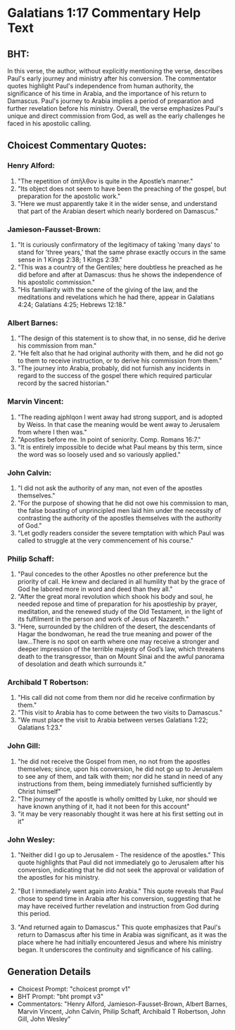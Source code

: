 # Galatians 1:17 Commentary Help Text

## BHT:
In this verse, the author, without explicitly mentioning the verse, describes Paul's early journey and ministry after his conversion. The commentator quotes highlight Paul's independence from human authority, the significance of his time in Arabia, and the importance of his return to Damascus. Paul's journey to Arabia implies a period of preparation and further revelation before his ministry. Overall, the verse emphasizes Paul's unique and direct commission from God, as well as the early challenges he faced in his apostolic calling.

## Choicest Commentary Quotes:
### Henry Alford:
1. "The repetition of ἀπῆλθον is quite in the Apostle’s manner." 
2. "Its object does not seem to have been the preaching of the gospel, but preparation for the apostolic work."
3. "Here we must apparently take it in the wider sense, and understand that part of the Arabian desert which nearly bordered on Damascus."

### Jamieson-Fausset-Brown:
1. "It is curiously confirmatory of the legitimacy of taking 'many days' to stand for 'three years,' that the same phrase exactly occurs in the same sense in 1 Kings 2:38; 1 Kings 2:39."
2. "This was a country of the Gentiles; here doubtless he preached as he did before and after at Damascus: thus he shows the independence of his apostolic commission."
3. "His familiarity with the scene of the giving of the law, and the meditations and revelations which he had there, appear in Galatians 4:24; Galatians 4:25; Hebrews 12:18."

### Albert Barnes:
1. "The design of this statement is to show that, in no sense, did he derive his commission from man."
2. "He felt also that he had original authority with them, and he did not go to them to receive instruction, or to derive his commission from them."
3. "The journey into Arabia, probably, did not furnish any incidents in regard to the success of the gospel there which required particular record by the sacred historian."

### Marvin Vincent:
1. "The reading ajphlqon I went away had strong support, and is adopted by Weiss. In that case the meaning would be went away to Jerusalem from where I then was."
2. "Apostles before me. In point of seniority. Comp. Romans 16:7."
3. "It is entirely impossible to decide what Paul means by this term, since the word was so loosely used and so variously applied."

### John Calvin:
1. "I did not ask the authority of any man, not even of the apostles themselves."
2. "For the purpose of showing that he did not owe his commission to man, the false boasting of unprincipled men laid him under the necessity of contrasting the authority of the apostles themselves with the authority of God."
3. "Let godly readers consider the severe temptation with which Paul was called to struggle at the very commencement of his course."

### Philip Schaff:
1. "Paul concedes to the other Apostles no other preference but the priority of call. He knew and declared in all humility that by the grace of God he labored more in word and deed than they all."
2. "After the great moral revolution which shook his body and soul, he needed repose and time of preparation for his apostleship by prayer, meditation, and the renewed study of the Old Testament, in the light of its fulfilment in the person and work of Jesus of Nazareth."
3. "Here, surrounded by the children of the desert, the descendants of Hagar the bondwoman, he read the true meaning and power of the law...There is no spot on earth where one may receive a stronger and deeper impression of the terrible majesty of God’s law, which threatens death to the transgressor, than on Mount Sinai and the awful panorama of desolation and death which surrounds it."

### Archibald T Robertson:
1. "His call did not come from them nor did he receive confirmation by them."
2. "This visit to Arabia has to come between the two visits to Damascus."
3. "We must place the visit to Arabia between verses Galatians 1:22; Galatians 1:23."

### John Gill:
1. "he did not receive the Gospel from men, no not from the apostles themselves; since, upon his conversion, he did not go up to Jerusalem to see any of them, and talk with them; nor did he stand in need of any instructions from them, being immediately furnished sufficiently by Christ himself"
2. "The journey of the apostle is wholly omitted by Luke, nor should we have known anything of it, had it not been for this account"
3. "it may be very reasonably thought it was here at his first setting out in it"

### John Wesley:
1. "Neither did I go up to Jerusalem - The residence of the apostles." This quote highlights that Paul did not immediately go to Jerusalem after his conversion, indicating that he did not seek the approval or validation of the apostles for his ministry.

2. "But I immediately went again into Arabia." This quote reveals that Paul chose to spend time in Arabia after his conversion, suggesting that he may have received further revelation and instruction from God during this period.

3. "And returned again to Damascus." This quote emphasizes that Paul's return to Damascus after his time in Arabia was significant, as it was the place where he had initially encountered Jesus and where his ministry began. It underscores the continuity and significance of his calling.


## Generation Details
- Choicest Prompt: "choicest prompt v1"
- BHT Prompt: "bht prompt v3"
- Commentators: "Henry Alford, Jamieson-Fausset-Brown, Albert Barnes, Marvin Vincent, John Calvin, Philip Schaff, Archibald T Robertson, John Gill, John Wesley"
